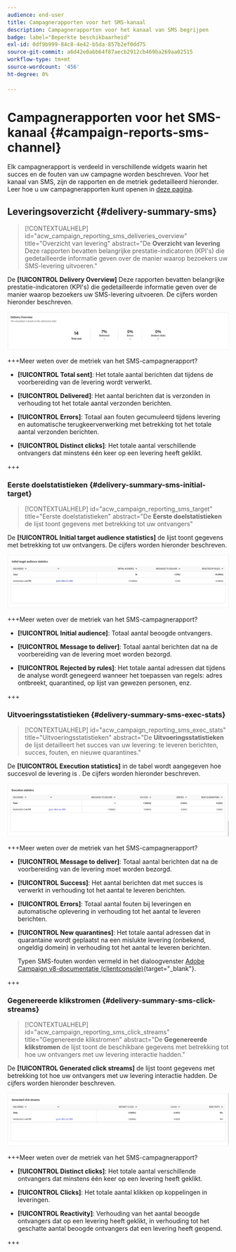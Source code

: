 ```yaml
---
audience: end-user
title: Campagnerapporten voor het SMS-kanaal
description: Campagnerapporten voor het kanaal van SMS begrijpen
badge: label="Beperkte beschikbaarheid"
exl-id: 0df9b999-84c8-4e42-b5da-857b2ef0dd75
source-git-commit: a6d42e0abb64f87aecb2912cb469ba269aa02515
workflow-type: tm+mt
source-wordcount: '456'
ht-degree: 0%

---
```


# Campagnerapporten voor het SMS-kanaal {#campaign-reports-sms-channel}

Elk campagnerapport is verdeeld in verschillende widgets waarin het succes en de fouten van uw campagne worden beschreven. Voor het kanaal van SMS, zijn de rapporten en de metriek gedetailleerd hieronder. Leer hoe u uw campagnerapporten kunt openen in [deze pagina](campaign-reports.md).

## Leveringsoverzicht {#delivery-summary-sms}

>[!CONTEXTUALHELP]
>id="acw_campaign_reporting_sms_deliveries_overview"
>title="Overzicht van levering"
>abstract="De **Overzicht van levering** Deze rapporten bevatten belangrijke prestatie-indicatoren (KPI&#39;s) die gedetailleerde informatie geven over de manier waarop bezoekers uw SMS-levering uitvoeren."


De **[!UICONTROL Delivery Overview]** Deze rapporten bevatten belangrijke prestatie-indicatoren (KPI&#39;s) die gedetailleerde informatie geven over de manier waarop bezoekers uw SMS-levering uitvoeren. De cijfers worden hieronder beschreven.

![](assets/campaign_report_sms_1.png)

+++Meer weten over de metriek van het SMS-campagnerapport?

* **[!UICONTROL Total sent]**: Het totale aantal berichten dat tijdens de voorbereiding van de levering wordt verwerkt.

* **[!UICONTROL Delivered]**: Het aantal berichten dat is verzonden in verhouding tot het totale aantal verzonden berichten.

* **[!UICONTROL Errors]**: Totaal aan fouten gecumuleerd tijdens levering en automatische terugkeerverwerking met betrekking tot het totale aantal verzonden berichten.

* **[!UICONTROL Distinct clicks]**: Het totale aantal verschillende ontvangers dat minstens één keer op een levering heeft geklikt.

+++


### Eerste doelstatistieken {#delivery-summary-sms-initial-target}

>[!CONTEXTUALHELP]
>id="acw_campaign_reporting_sms_target"
>title="Eerste doelstatistieken"
>abstract="De **Eerste doelstatistieken** de lijst toont gegevens met betrekking tot uw ontvangers"

De **[!UICONTROL Initial target audience statistics]** de lijst toont gegevens met betrekking tot uw ontvangers. De cijfers worden hieronder beschreven.


![](assets/campaign_report_sms_2.png)

+++Meer weten over de metriek van het SMS-campagnerapport?

* **[!UICONTROL Initial audience]**: Totaal aantal beoogde ontvangers.

* **[!UICONTROL Message to deliver]**: Totaal aantal berichten dat na de voorbereiding van de levering moet worden bezorgd.

* **[!UICONTROL Rejected by rules]**: Het totale aantal adressen dat tijdens de analyse wordt genegeerd wanneer het toepassen van regels: adres ontbreekt, quarantined, op lijst van gewezen personen, enz.

+++


### Uitvoeringsstatistieken {#delivery-summary-sms-exec-stats}


>[!CONTEXTUALHELP]
>id="acw_campaign_reporting_sms_exec_stats"
>title="Uitvoeringsstatistieken"
>abstract="De **Uitvoeringsstatistieken** de lijst detailleert het succes van uw levering: te leveren berichten, succes, fouten, en nieuwe quarantines."


De **[!UICONTROL Execution statistics]** in de tabel wordt aangegeven hoe succesvol de levering is . De cijfers worden hieronder beschreven.


![](assets/campaign_report_sms_3.png)

+++Meer weten over de metriek van het SMS-campagnerapport?

* **[!UICONTROL Message to deliver]**: Totaal aantal berichten dat na de voorbereiding van de levering moet worden bezorgd.

* **[!UICONTROL Success]**: Het aantal berichten dat met succes is verwerkt in verhouding tot het aantal te leveren berichten.

* **[!UICONTROL Errors]**: Totaal aantal fouten bij leveringen en automatische oplevering in verhouding tot het aantal te leveren berichten.

* **[!UICONTROL New quarantines]**: Het totale aantal adressen dat in quarantaine wordt geplaatst na een mislukte levering (onbekend, ongeldig domein) in verhouding tot het aantal te leveren berichten.

  Typen SMS-fouten worden vermeld in het dialoogvenster [Adobe Campaign v8-documentatie (clientconsole)](https://experienceleague.adobe.com/docs/campaign/campaign-v8/send/failures/delivery-failures.html#sms-quarantines){target="_blank"}.

+++

### Gegenereerde klikstromen {#delivery-summary-sms-click-streams}


>[!CONTEXTUALHELP]
>id="acw_campaign_reporting_sms_click_streams"
>title="Gegenereerde klikstromen"
>abstract="De **Gegenereerde klikstromen** de lijst toont de beschikbare gegevens met betrekking tot hoe uw ontvangers met uw levering interactie hadden."

De **[!UICONTROL Generated click streams]** de lijst toont gegevens met betrekking tot hoe uw ontvangers met uw levering interactie hadden. De cijfers worden hieronder beschreven.

![](assets/campaign_report_sms_4.png)

+++Meer weten over de metriek van het SMS-campagnerapport?

* **[!UICONTROL Distinct clicks]**: Het totale aantal verschillende ontvangers dat minstens één keer op een levering heeft geklikt.

* **[!UICONTROL Clicks]**: Het totale aantal klikken op koppelingen in leveringen.

* **[!UICONTROL Reactivity]**: Verhouding van het aantal beoogde ontvangers dat op een levering heeft geklikt, in verhouding tot het geschatte aantal beoogde ontvangers dat een levering heeft geopend.

+++
